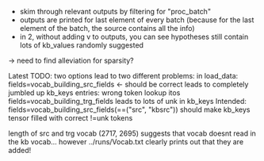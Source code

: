 * skim through relevant outputs by filtering for "proc\_batch"
* outputs are printed for last element of every batch (because for the last element of the batch, the source contains all the info)
* in 2, without adding v to outputs, you can see hypotheses still contain lots of kb\_values randomly suggested

-> need to find alleviation for sparsity?

Latest TODO: two options lead to two different problems:
in load\_data:
fields=vocab\_building\_src\_fields <- should be correct
leads to completely jumbled up kb\_keys entries: wrong token lookup itos
fields=vocab\_building\_trg\_fields
leads to lots of unk in kb\_keys
Intended: fields=vocab\_building\_src\_fields(==("src", "kbsrc"))
should make kb\_keys tensor filled with correct !=unk tokens

length of src and trg vocab (2717, 2695) suggests that vocab doesnt read in the kb vocab... however ../runs/Vocab.txt clearly prints out that they are added!
